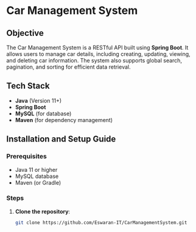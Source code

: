 # Car Management System

## Objective
The Car Management System is a RESTful API built using **Spring Boot**. It allows users to manage car details, including creating, updating, viewing, and deleting car information. The system also supports global search, pagination, and sorting for efficient data retrieval.

## Tech Stack
- **Java** (Version 11+)
- **Spring Boot**
- **MySQL** (for database)
- **Maven** (for dependency management)

## Installation and Setup Guide

### Prerequisites
- Java 11 or higher
- MySQL database
- Maven (or Gradle)

### Steps
1. **Clone the repository**:
   ```bash
   git clone https://github.com/Eswaran-IT/CarManagementSystem.git
